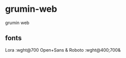 # grumin-web
grumin web 

## fonts
<link href="https://fonts.googleapis.com/css2?family=Lora:wght@700&family=Open+Sans&family=Roboto:wght@400;700&display=swap" rel="stylesheet">

Lora :wght@700
Open+Sans & Roboto :wght@400;700&

##
<i class="fas fa-plus">
<i class="fa fa-bars"></i>
<i class="fas fa-angle-up"></i>
